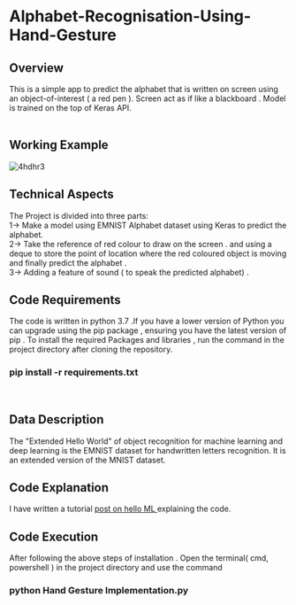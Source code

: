 # Alphabet-Recognisation-Using-Hand-Gesture

## Overview</br>
This is a simple app to predict the alphabet that is written on screen using an object-of-interest ( a red pen ). Screen act as if like a blackboard . Model is trained on the top of Keras API.  </br>
</br>
## Working Example </br>

![4hdhr3](https://user-images.githubusercontent.com/58811384/95072324-a39d1880-0728-11eb-9170-33855833d08b.gif)

## Technical Aspects</br>
The Project is divided into three parts:</br>
  1-> Make a model using EMNIST Alphabet dataset using Keras to predict the alphabet.</br>
  2-> Take the reference of red colour to draw on the screen . and using a deque to store the point of location where the red coloured object  is moving  and finally predict the alphabet .</br>
  3-> Adding a feature of sound ( to speak the predicted alphabet) . 
  

## Code Requirements </br>
The code is written in python 3.7 .If you have a lower version of Python you can upgrade using the pip package , ensuring you have the latest version of pip . 
To install the required Packages and libraries , run the command in the project directory after cloning the repository.</br>

### pip install -r requirements.txt
</br>

## Data Description </br>
The "Extended Hello World" of object recognition for machine learning and deep learning is the EMNIST dataset for handwritten letters recognition. It is an extended version of the MNIST dataset.</br>


## Code Explanation </br>
 I have written a tutorial <a href=”#”>post on hello ML </a>explaining the code.</br> 


 ## Code Execution </br>
 After following the above steps of installation . Open the terminal( cmd, powershell ) in the project directory and use the command </br> 
 ### python Hand Gesture Implementation.py </br>



